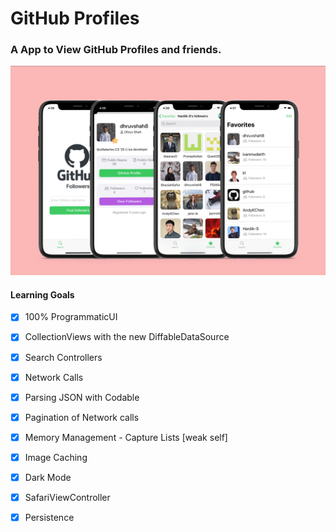 # GitHub Profiles

### A App to View GitHub Profiles and friends. 

<img src="https://raw.githubusercontent.com/dhruvshah8/GitHubProfiles/master/ScreenShots/MainScreenOverview.png?token=AHH3VN5IAJWYBYHY4GFA4FK7D5KFQ" />

#### Learning Goals 
- [x] 100% ProgrammaticUI
- [x] CollectionViews with the new DiffableDataSource
- [x] Search Controllers
- [x] Network Calls
- [x] Parsing JSON with Codable
- [x] Pagination of Network calls
- [x] Memory Management - Capture Lists [weak self]
- [x] Image Caching
- [x] Dark Mode
- [x] SafariViewController
- [x] Persistence


